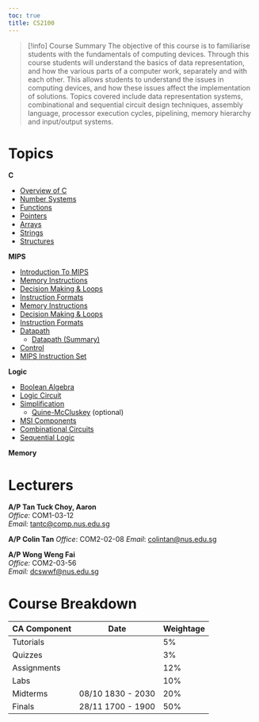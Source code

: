 ```yaml
---
toc: true
title: CS2100
---
```


> [!info] Course Summary
>The objective of this course is to familiarise students with the fundamentals of computing devices. Through this course students will understand the basics of data representation, and how the various parts of a computer work, separately and with each other. This allows students to understand the issues in computing devices, and how these issues affect the implementation of solutions. Topics covered include data representation systems, combinational and sequential circuit design techniques, assembly language, processor execution cycles, pipelining, memory hierarchy and input/output systems.

# Topics

**C**
- [Overview of C](C/Overview%20of%20C.md)
- [Number Systems](C/Number%20Systems.md)
- [Functions](C/Functions.md)
- [Pointers](C/Pointers.md)
- [Arrays](C/Arrays.md)
- [Strings](C/Strings.md)
- [Structures](C/Structures.md)

**MIPS**
- [Introduction To MIPS](MIPS/Introduction%20To%20MIPS.md)
- [Memory Instructions](MIPS/Memory%20Instructions.md)
- [Decision Making & Loops](MIPS/Decision%20Making%20&%20Loops.md)
- [Instruction Formats](MIPS/Instruction%20Formats.md)
- [Memory Instructions](MIPS/Memory%20Instructions.md)
- [Decision Making & Loops](MIPS/Decision%20Making%20&%20Loops.md)
- [Instruction Formats](MIPS/Instruction%20Formats.md)
- [Datapath](MIPS/Datapath.md)
	- [Datapath (Summary)](MIPS/Datapath%20(Summary).md)
- [Control](MIPS/Control.md)
- [MIPS Instruction Set](MIPS/MIPS%20Instruction%20Set.md)

**Logic**
- [Boolean Algebra](Logic/Boolean%20Algebra.md)
- [Logic Circuit](Logic/Logic%20Circuit.md)
- [Simplification](Logic/Simplification.md)
	- [Quine-McCluskey](Logic/Quine-McCluskey.md) (optional)
- [MSI Components](Logic/MSI%20Components.md)
- [Combinational Circuits](Logic/Combinational%20Circuits.md)
- [Sequential Logic](Logic/Sequential%20Logic.md)

**Memory**

# Lecturers

**A/P Tan Tuck Choy, Aaron**  
_Office:_ COM1-03-12  
_Email:_ tantc@comp.nus.edu.sg

**A/P Colin Tan**
*Office*: COM2-02-08
*Email*: colintan@nus.edu.sg

**A/P Wong Weng Fai**  
_Office:_ COM2-03-56  
_Email:_ dcswwf@nus.edu.sg  

# Course Breakdown

| CA Component | Date              | Weightage |
| ------------ | ----------------- | --------- |
| Tutorials    |                   | 5%        |
| Quizzes      |                   | 3%        |
| Assignments  |                   | 12%       |
| Labs         |                   | 10%       |
| Midterms     | 08/10 1830 - 2030 | 20%       |
| Finals       | 28/11 1700 - 1900 | 50%       |
